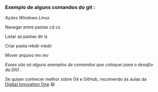 ### Exemplo de alguns comandos do git : 

_Ações_                                     _Windows_                   _Linux_

Navegar entre pastas  			cd							cs

Listar as pastas						 dir							ls

Criar pasta						 		mkdir					  mkdir	

Mover arquivo						   mv						   mv



_Esses são só alguns exemplos de comandos que coloquei para o desafio da DIO ._



Se quiser conhecer melhor sobre Git e GitHub, recomendo as aulas da <a href="https://web.digitalinnovation.one/course/introducao-ao-git-e-ao-github/learning/75b9fe49-6ed4-4480-83a7-7e37fc356aa9/?back=/browse">Digital Innovation One</a> :smile:

 



